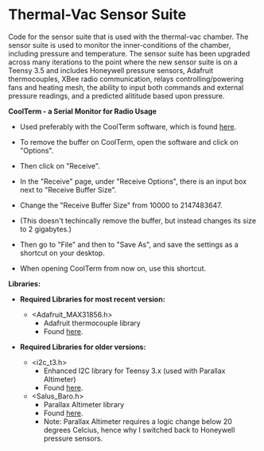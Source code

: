 # Thermal-Vac Sensor Suite
Code for the sensor suite that is used with the thermal-vac chamber. 
The sensor suite is used to monitor the inner-conditions of the chamber, including pressure and temperature.
The sensor suite has been upgraded across many iterations to the point where the new sensor suite is on a Teensy 3.5
and includes Honeywell pressure sensors, Adafruit thermocouples, XBee radio communication, relays controlling/powering
fans and heating mesh, the ability to input both commands and external pressure readings, and a predicted alititude
based upon pressure.

**CoolTerm - a Serial Monitor for Radio Usage**

- Used preferably with the CoolTerm software, which is found [here](http://freeware.the-meiers.org/). 

- To remove the buffer on CoolTerm, open the software and click on "Options". 
- Then click on "Receive".
- In the "Receive" page, under "Receive Options", there is an input box next to "Receive Buffer Size".
- Change the "Receive Buffer Size" from 10000 to 2147483647. 
- (This doesn't techincally remove the buffer, but instead changes its size to 2 gigabytes.) 
- Then go to "File" and then to "Save As", and save the settings as a shortcut on your desktop. 
- When opening CoolTerm from now on, use this shortcut. 

**Libraries:**

- **Required Libraries for most recent version:**
  - <Adafruit_MAX31856.h> 
    - Adafruit thermocouple library
    - Found [here](https://github.com/adafruit/Adafruit_MAX31856).

- **Required Libraries for older versions:**
  - <i2c_t3.h>
    - Enhanced I2C library for Teensy 3.x (used with Parallax Altimeter)
    - Found [here](https://github.com/nox771/i2c_t3).
  - <Salus_Baro.h>
    - Parallax Altimeter library
    - Found [here](https://github.com/MNSGC-Ballooning/baro).
    - Note: Parallax Altimeter requires a logic change below 20 degrees Celcius, hence why I switched back to Honeywell pressure sensors.
  
